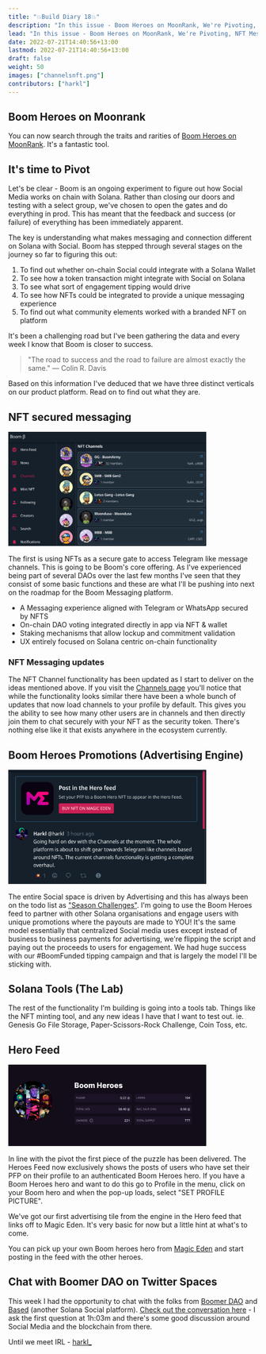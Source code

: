 ```yaml
---
title: "💥Build Diary 18💥"
description: "In this issue - Boom Heroes on MoonRank, We're Pivoting, NFT Messaging, Boom Heroes & Advertising Engine, Boomer DAO."
lead: "In this issue - Boom Heroes on MoonRank, We're Pivoting, NFT Messaging, Boom Heroes & Advertising Engine, Boomer DAO."
date: 2022-07-21T14:40:56+13:00
lastmod: 2022-07-21T14:40:56+13:00
draft: false
weight: 50
images: ["channelsnft.png"]
contributors: ["harkl"]
---
```


## Boom Heroes on Moonrank

You can now search through the traits and rarities of [Boom Heroes on MoonRank](https://moonrank.app/collection/boom_heroes). It's a fantastic tool.

## It's time to Pivot

Let's be clear - Boom is an ongoing experiment to figure out how Social Media works on chain with Solana. Rather than closing our doors and testing with a select group, we've chosen to open the gates and do everything in prod. This has meant that the feedback and success (or failure) of everything has been immediately apparent.

The key is understanding what makes messaging and connection different on Solana with Social. Boom has stepped through several stages on the journey so far to figuring this out:

1. To find out whether on-chain Social could integrate with a Solana Wallet
2. To see how a token transaction might integrate with Social on Solana
3. To see what sort of engagement tipping would drive
4. To see how NFTs could be integrated to provide a unique messaging experience
5. To find out what community elements worked with a branded NFT on platform

It's been a challenging road but I've been gathering the data and every week I know that Boom is closer to success.

> "The road to success and the road to failure are almost exactly the same." — Colin R. Davis

Based on this information I've deduced that we have three distinct verticals on our product platform. Read on to find out what they are.

## NFT secured messaging

<img src="channelsnft.png" alt="NFT Channels" width="400"/>

The first is using NFTs as a secure gate to access Telegram like message channels. This is going to be Boom's core offering. As I've experienced being part of several DAOs over the last few months I've seen that they consist of some basic functions and these are what I'll be pushing into next on the roadmap for the Boom Messaging platform.

- A Messaging experience aligned with Telegram or WhatsApp secured by NFTS
- On-chain DAO voting integrated directly in app via NFT & wallet
- Staking mechanisms that allow lockup and commitment validation
- UX entirely focused on Solana centric on-chain functionality

### NFT Messaging updates

The NFT Channel functionality has been updated as I start to deliver on the ideas mentioned above. If you visit the [Channels page](https://boom.army/d) you'll notice that while the functionality looks similar there have been a whole bunch of updates that now load channels to your profile by default. This gives you the ability to see how many other users are in channels and then directly join them to chat securely with your NFT as the  security token. There's nothing else like it that exists anywhere in the ecosystem currently.

## Boom Heroes Promotions (Advertising Engine)

<img src="boomad.png" alt="Boom Advertising" width="400"/>

The entire Social space is driven by Advertising and this has always been on the todo list as ["Season Challenges"](https://docs.boom.army/prologue/season-challenges/). I'm going to use the Boom Heroes feed to partner with other Solana organisations and engage users with unique promotions where the payouts are made to YOU! It's the same model essentially that centralized Social media uses except instead of business to business payments for advertising, we're flipping the script and paying out the proceeds to users for engagement. We had huge success with our #BoomFunded tipping campaign and that is largely the model I'll be sticking with.

## Solana Tools (The Lab)

The rest of the functionality I'm building is going into a tools tab. Things like the NFT minting tool, and any new ideas I have that I want to test out. ie. Genesis Go File Storage, Paper-Scissors-Rock Challenge, Coin Toss, etc.

## Hero Feed

<img src="me-boomheroes.png" alt="Boom Heroes on ME" width="400"/>

In line with the pivot the first piece of the puzzle has been delivered. The Heroes Feed now exclusively shows the posts of users who have set their PFP on their profile to an authenticated Boom Heroes hero. If you have a Boom Heroes hero and want to do this go to Profile in the menu, click on your Boom hero and when the pop-up loads, select "SET PROFILE PICTURE".

We've got our first advertising tile from the engine in the Hero feed that links off to Magic Eden. It's very basic for now but a little hint at what's to come.

You can pick up your own Boom heroes hero from [Magic Eden](https://magiceden.io/marketplace/boomheroes) and start posting in the feed with the other heroes.

## Chat with Boomer DAO on Twitter Spaces

This week I had the opportunity to chat with the folks from [Boomer DAO](https://twitter.com/TheBoomerDAO) and [Based](https://twitter.com/Getbased) (another Solana Social platform). [Check out the conversation here](https://twitter.com/i/spaces/1lPKqmBqOrMKb?s=20) - I ask the first question at 1h:03m and there's some good discussion around Social Media and the blockchain from there.

Until we meet IRL - [harkl_](https://boom.army/harkl)
